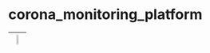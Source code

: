 # corona_monitoring_platform

| <img src="https://user-images.githubusercontent.com/61229902/171127035-fde9ab4d-ca43-41a1-b9aa-1a259ab95abc.png"  width="40%"  class="img-responsive"> |
|:---:|
